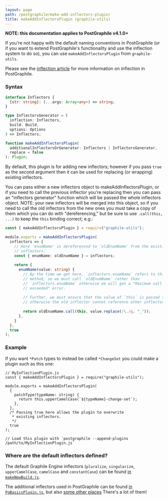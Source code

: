 ```yaml
---
layout: page
path: /postgraphile/make-add-inflectors-plugin/
title: makeAddInflectorsPlugin (graphile-utils)
---
```


**NOTE: this documentation applies to PostGraphile v4.1.0+**

If you're not happy with the default naming conventions in PostGraphile (or if
you want to extend PostGraphile's functionality and use the inflection system to
do so), you can use `makeAddInflectorsPlugin` from `graphile-utils`.

Please see the [inflection article](/postgraphile/inflection/) for more
information on inflection in PostGraphile.

### Syntax

```ts
interface Inflectors {
  [str: string]: (...args: Array<any>) => string;
}

type InflectorsGenerator = (
  inflection: Inflectors,
  build: Build,
  options: Options
) => Inflectors;

function makeAddInflectorsPlugin(
  additionalInflectorsOrGenerator: Inflectors | InflectorsGenerator,
  replace = false
): Plugin;
```

By default, this plugin is for adding new inflectors; however if you pass `true`
as the second argument then it can be used for replacing (or wrapping) existing
inflectors.

You can pass either a new inflectors object to makeAddInflectorsPlugin, or if
you need to call the previous inflector you're replacing then you can pass an
"inflectors generator" function which will be passed the whole inflectors object.
NOTE: your new inflectors will be merged into this object, so if you need to call
the old inflectors from the new ones you must take a copy of them which you can
do with "dereferencing," but be sure to use `.call(this, ...)` to keep the `this`
binding correct; e.g.:

```ts
const { makeAddInflectorsPlugin } = require("graphile-utils");

module.exports = makeAddInflectorsPlugin(
  inflectors => {
    // Here 'enumName' is dereferenced to 'oldEnumName' from the existing
    // inflectors.
    const { enumName: oldEnumName } = inflectors;
  
    return {
      enumName(value: string) {
        // By the time we get here, `inflectors.enumName` refers to this very
        // method, so we must call `oldEnumName` rather than 
        // `inflectors.enumName` otherwise we will get a "Maximum call stack size
        // exceeded" error.
        
        // Further, we must ensure that the value of `this` is passed through
        // otherwise the old inflector cannot reference other inflectors.
        
        return oldEnumName.call(this, value.replace(/\./g, "_"));
      },
    }
  },
  true
);
```

### Example

If you want `*Patch` types to instead be called `*ChangeSet` you could make a
plugin such as this one:

```js{6-8}
// MyInflectionPlugin.js
const { makeAddInflectorsPlugin } = require("graphile-utils");

module.exports = makeAddInflectorsPlugin(
  {
    patchType(typeName: string) {
      return this.upperCamelCase(`${typeName}-change-set`);
    },
  },
  /* Passing true here allows the plugin to overwrite
   * existing inflectors.
   */
  true
);

// Load this plugin with `postgraphile --append-plugins /path/to/MyInflectionPlugin.js`
```

### Where are the default inflectors defined?

The default Graphile Engine inflectors (`pluralize`, `singularize`,
`upperCamelCase`, `camelCase` and `constantCase`) can be found
[in `makeNewBuild.js`](https://github.com/graphile/graphile-engine/blob/v4.4.4/packages/graphile-build/src/makeNewBuild.js#L929-L997).

The additional inflectors used in PostGraphile can be found
[in `PgBasicsPlugin.js`](https://github.com/graphile/graphile-engine/blob/v4.4.4/packages/graphile-build-pg/src/plugins/PgBasicsPlugin.js#L383-L874),
but also
[some other places](<https://github.com/graphile/graphile-engine/search?q="hook inflection">)
There's a lot of them!
